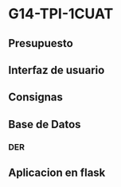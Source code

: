 # G14-TPI-1CUAT
## Presupuesto

## Interfaz de usuario

## Consignas

## Base de Datos
### DER

## Aplicacion en flask
